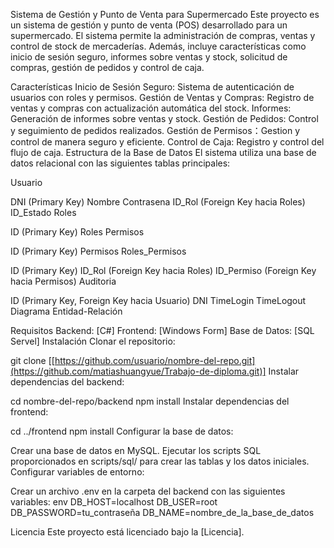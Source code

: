 Sistema de Gestión y Punto de Venta para Supermercado
Este proyecto es un sistema de gestión y punto de venta (POS) desarrollado para un supermercado. El sistema permite la administración de compras, ventas y control de stock de mercaderías. Además, incluye características como inicio de sesión seguro, informes sobre ventas y stock, solicitud de compras, gestión de pedidos y control de caja.

Características
Inicio de Sesión Seguro: Sistema de autenticación de usuarios con roles y permisos.
Gestión de Ventas y Compras: Registro de ventas y compras con actualización automática del stock.
Informes: Generación de informes sobre ventas y stock.
Gestión de Pedidos: Control y seguimiento de pedidos realizados.
Gestión de Permisos：Gestion y control de manera seguro y eficiente.
Control de Caja: Registro y control del flujo de caja.
Estructura de la Base de Datos
El sistema utiliza una base de datos relacional con las siguientes tablas principales:

Usuario

DNI (Primary Key)
Nombre
Contrasena
ID_Rol (Foreign Key hacia Roles)
ID_Estado
Roles

ID (Primary Key)
Roles
Permisos

ID (Primary Key)
Permisos
Roles_Permisos

ID (Primary Key)
ID_Rol (Foreign Key hacia Roles)
ID_Permiso (Foreign Key hacia Permisos)
Auditoria

ID (Primary Key, Foreign Key hacia Usuario)
DNI
TimeLogin
TimeLogout
Diagrama Entidad-Relación

Requisitos
Backend: [C#]
Frontend: [Windows Form]
Base de Datos: [SQL Servel]
Instalación
Clonar el repositorio:


git clone [[https://github.com/usuario/nombre-del-repo.git](https://github.com/matiashuangyue/Trabajo-de-diploma.git)]
Instalar dependencias del backend:


cd nombre-del-repo/backend
npm install
Instalar dependencias del frontend:


cd ../frontend
npm install
Configurar la base de datos:

Crear una base de datos en MySQL.
Ejecutar los scripts SQL proporcionados en scripts/sql/ para crear las tablas y los datos iniciales.
Configurar variables de entorno:

Crear un archivo .env en la carpeta del backend con las siguientes variables:
env
DB_HOST=localhost
DB_USER=root
DB_PASSWORD=tu_contraseña
DB_NAME=nombre_de_la_base_de_datos

Licencia
Este proyecto está licenciado bajo la [Licencia].
